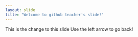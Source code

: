 ```yaml
---
layout: slide
title: "Welcome to github teacher's slide!"
---
```

This is the change to this slide
Use the left arrow to go back!